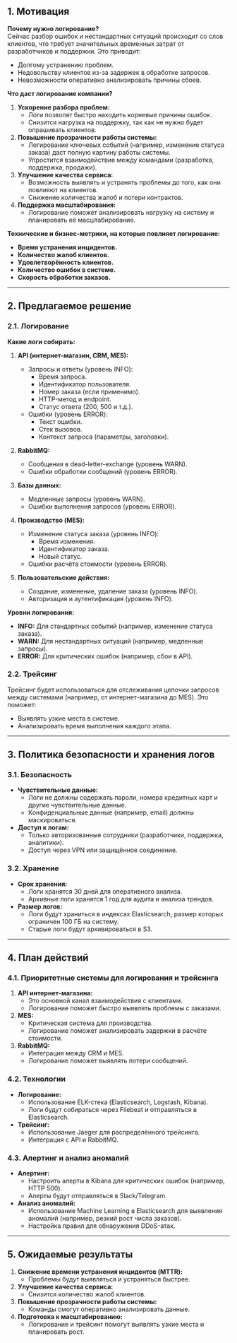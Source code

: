 ## **1. Мотивация**

**Почему нужно логирование?**  
Сейчас разбор ошибок и нестандартных ситуаций происходит со слов клиентов, что требует значительных временных затрат от разработчиков и поддержки. Это приводит:
- Долгому устранению проблем.
- Недовольству клиентов из-за задержек в обработке запросов.
- Невозможности оперативно анализировать причины сбоев.

**Что даст логирование компании?**  
1. **Ускорение разбора проблем:**  
   - Логи позволят быстро находить корневые причины ошибок.
   - Снизится нагрузка на поддержку, так как не нужно будет опрашивать клиентов.
2. **Повышение прозрачности работы системы:**  
   - Логирование ключевых событий (например, изменение статуса заказа) даст полную картину работы системы.
   - Упростится взаимодействие между командами (разработка, поддержка, продажи).
3. **Улучшение качества сервиса:**  
   - Возможность выявлять и устранять проблемы до того, как они повлияют на клиентов.
   - Снижение количества жалоб и потери контрактов.
4. **Поддержка масштабирования:**  
   - Логирование поможет анализировать нагрузку на систему и планировать её масштабирование.

**Технические и бизнес-метрики, на которые повлияет логирование:**
- **Время устранения инцидентов.**
- **Количество жалоб клиентов.**
- **Удовлетворённость клиентов.**
- **Количество ошибок в системе.**
- **Скорость обработки заказов.**

---

## **2. Предлагаемое решение**

### **2.1. Логирование**
**Какие логи собирать:**
1. **API (интернет-магазин, CRM, MES):**
   - Запросы и ответы (уровень INFO):  
     - Время запроса.  
     - Идентификатор пользователя.  
     - Номер заказа (если применимо).  
     - HTTP-метод и endpoint.  
     - Статус ответа (200, 500 и т.д.).  
   - Ошибки (уровень ERROR):  
     - Текст ошибки.  
     - Стек вызовов.  
     - Контекст запроса (параметры, заголовки).  

2. **RabbitMQ:**
   - Сообщения в dead-letter-exchange (уровень WARN).  
   - Ошибки обработки сообщений (уровень ERROR).  

3. **Базы данных:**
   - Медленные запросы (уровень WARN).  
   - Ошибки выполнения запросов (уровень ERROR).  

4. **Производство (MES):**
   - Изменение статуса заказа (уровень INFO):  
     - Время изменения.  
     - Идентификатор заказа.  
     - Новый статус.  
   - Ошибки расчёта стоимости (уровень ERROR).  

5. **Пользовательские действия:**
   - Создание, изменение, удаление заказа (уровень INFO).  
   - Авторизация и аутентификация (уровень INFO).  

**Уровни логирования:**
- **INFO:** Для стандартных событий (например, изменение статуса заказа).  
- **WARN:** Для нестандартных ситуаций (например, медленные запросы).  
- **ERROR:** Для критических ошибок (например, сбои в API).  

### **2.2. Трейсинг**
Трейсинг будет использоваться для отслеживания цепочки запросов между системами (например, от интернет-магазина до MES). Это поможет:
- Выявлять узкие места в системе.
- Анализировать время выполнения каждого этапа.

---

## **3. Политика безопасности и хранения логов**

### **3.1. Безопасность**
- **Чувствительные данные:**  
  - Логи не должны содержать пароли, номера кредитных карт и другие чувствительные данные.  
  - Конфиденциальные данные (например, email) должны маскироваться.  
- **Доступ к логам:**  
  - Только авторизованные сотрудники (разработчики, поддержка, аналитики).  
  - Доступ через VPN или защищённое соединение.  

### **3.2. Хранение**
- **Срок хранения:**  
  - Логи хранятся 30 дней для оперативного анализа.  
  - Архивные логи хранятся 1 год для аудита и анализа трендов.  
- **Размер логов:**  
  - Логи будут храниться в индексах Elasticsearch, размер которых ограничен 100 ГБ на систему.  
  - Старые логи будут архивироваться в S3.  

---

## **4. План действий**

### **4.1. Приоритетные системы для логирования и трейсинга**
1. **API интернет-магазина:**  
   - Это основной канал взаимодействия с клиентами.  
   - Логирование поможет быстро выявлять проблемы с заказами.  
2. **MES:**  
   - Критическая система для производства.  
   - Логирование поможет анализировать задержки в расчёте стоимости.  
3. **RabbitMQ:**  
   - Интеграция между CRM и MES.  
   - Логирование поможет выявлять потери сообщений.  

### **4.2. Технологии**
- **Логирование:**  
  - Использование ELK-стека (Elasticsearch, Logstash, Kibana).  
  - Логи будут собираться через Filebeat и отправляться в Elasticsearch.  
- **Трейсинг:**  
  - Использование Jaeger для распределённого трейсинга.  
  - Интеграция с API и RabbitMQ.  

### **4.3. Алертинг и анализ аномалий**
- **Алертинг:**  
  - Настроить алерты в Kibana для критических ошибок (например, HTTP 500).  
  - Алерты будут отправляться в Slack/Telegram.  
- **Анализ аномалий:**  
  - Использование Machine Learning в Elasticsearch для выявления аномалий (например, резкий рост числа заказов).  
  - Настройка правил для обнаружения DDoS-атак.  

---

## **5. Ожидаемые результаты**

1. **Снижение времени устранения инцидентов (MTTR):**  
   - Проблемы будут выявляться и устраняться быстрее.  
2. **Улучшение качества сервиса:**  
   - Снизится количество жалоб клиентов.  
3. **Повышение прозрачности работы системы:**  
   - Команды смогут оперативно анализировать данные.  
4. **Подготовка к масштабированию:**  
   - Логирование и трейсинг помогут выявлять узкие места и планировать рост.  

